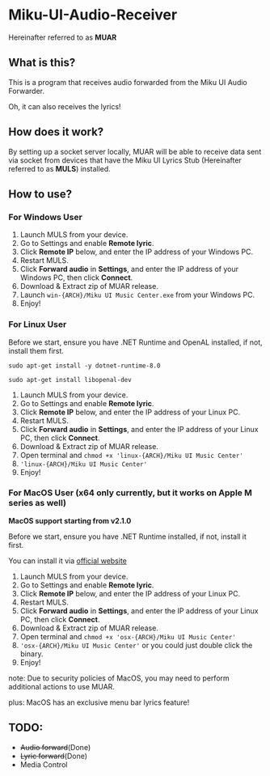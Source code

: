 # Miku-UI-Audio-Receiver
Hereinafter referred to as **MUAR**

## What is this?
This is a program that receives audio forwarded from the Miku UI Audio Forwarder.

Oh, it can also receives the lyrics!

## How does it work?
By setting up a socket server locally, MUAR will be able to receive data sent via socket from devices that have the Miku UI Lyrics Stub (Hereinafter referred to as **MULS**) installed.

## How to use?
### For Windows User
1. Launch MULS from your device.
2. Go to Settings and enable **Remote lyric**.
3. Click **Remote IP** below, and enter the IP address of your Windows PC.
4. Restart MULS.
5. Click **Forward audio** in **Settings**, and enter the IP address of your Windows PC, then click **Connect**.
6. Download & Extract zip of MUAR release.
7. Launch `win-{ARCH}/Miku UI Music Center.exe` from your Windows PC.
8. Enjoy!

### For Linux User

Before we start, ensure you have .NET Runtime and OpenAL installed, if not, install them first.

`sudo apt-get install -y dotnet-runtime-8.0`

`sudo apt-get install libopenal-dev`

1. Launch MULS from your device.
2. Go to Settings and enable **Remote lyric**.
3. Click **Remote IP** below, and enter the IP address of your Linux PC.
4. Restart MULS.
5. Click **Forward audio** in **Settings**, and enter the IP address of your Linux PC, then click **Connect**.
6. Download & Extract zip of MUAR release.
7. Open terminal and `chmod +x 'linux-{ARCH}/Miku UI Music Center'`
8. `'linux-{ARCH}/Miku UI Music Center'`
9. Enjoy!

### For MacOS User (x64 only currently, but it works on Apple M series as well)

**MacOS support starting from v2.1.0**

Before we start, ensure you have .NET Runtime installed, if not, install it first.

You can install it via [official website](https://dotnet.microsoft.com/zh-cn/download/dotnet/thank-you/runtime-8.0.14-macos-x64-installer)

1. Launch MULS from your device.
2. Go to Settings and enable **Remote lyric**.
3. Click **Remote IP** below, and enter the IP address of your Linux PC.
4. Restart MULS.
5. Click **Forward audio** in **Settings**, and enter the IP address of your Linux PC, then click **Connect**.
6. Download & Extract zip of MUAR release.
7. Open terminal and `chmod +x 'osx-{ARCH}/Miku UI Music Center'`
8. `'osx-{ARCH}/Miku UI Music Center'` or you could just double click the binary.
9. Enjoy!

note: Due to security policies of MacOS, you may need to perform additional actions to use MUAR.

plus: MacOS has an exclusive menu bar lyrics feature!

## TODO:
- ~~Audio forward~~(Done)
- ~~Lyric forward~~(Done)
- Media Control
